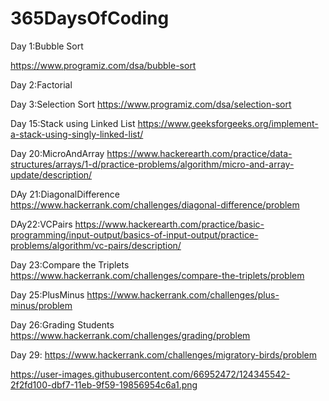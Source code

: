 # 365DaysOfCoding

Day 1:Bubble Sort

https://www.programiz.com/dsa/bubble-sort

Day 2:Factorial

Day 3:Selection Sort
https://www.programiz.com/dsa/selection-sort

Day 15:Stack using Linked List
https://www.geeksforgeeks.org/implement-a-stack-using-singly-linked-list/



Day 20:MicroAndArray
https://www.hackerearth.com/practice/data-structures/arrays/1-d/practice-problems/algorithm/micro-and-array-update/description/

DAy 21:DiagonalDifference
https://www.hackerrank.com/challenges/diagonal-difference/problem

DAy22:VCPairs
https://www.hackerearth.com/practice/basic-programming/input-output/basics-of-input-output/practice-problems/algorithm/vc-pairs/description/

Day 23:Compare the Triplets
https://www.hackerrank.com/challenges/compare-the-triplets/problem

Day 25:PlusMinus
https://www.hackerrank.com/challenges/plus-minus/problem

Day 26:Grading Students
https://www.hackerrank.com/challenges/grading/problem


Day 29:
https://www.hackerrank.com/challenges/migratory-birds/problem

https://user-images.githubusercontent.com/66952472/124345542-2f2fd100-dbf7-11eb-9f59-19856954c6a1.png
